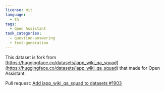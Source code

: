 ```yaml
---
license: mit
language:
  - th
tags:
  - Open Assistant
task_categories:
  - question-answering
  - text-generation
---
```


This dataset is fork from [https://huggingface.co/datasets/iapp_wiki_qa_squad](https://huggingface.co/datasets/iapp_wiki_qa_squad) that made for Open Assistant.

Pull request: [Add iapp_wiki_qa_squad to datasets #1903 ](https://github.com/LAION-AI/Open-Assistant/pull/1903)
